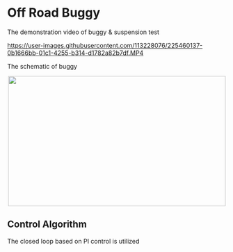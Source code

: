 # Off Road Buggy
The demonstration video of buggy & suspension test

https://user-images.githubusercontent.com/113228076/225460137-0b1666bb-01c1-4255-b314-d1782a82b7df.MP4


The schematic of buggy

<p align="center">
  <img width="500" height="300" src="https://user-images.githubusercontent.com/113228076/225460230-ed5566a4-4a57-46d0-a43d-900b6ecb3af8.jpg">
</p>

## Control Algorithm
The closed loop based on PI control is utilized
